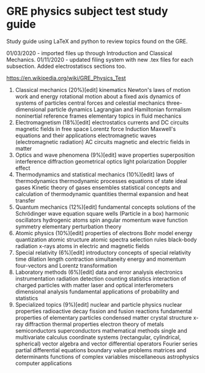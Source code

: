 # GRE physics subject test study guide

Study guide using LaTeX and python to review topics found on the GRE.

01/03/2020 - imported files up through Introduction and Classical Mechanics.
01/11/2020 - updated filing system with new .tex files for each subsection. Added electrostatiscs sections too.


https://en.wikipedia.org/wiki/GRE_Physics_Test

1. Classical mechanics (20%)[edit]
kinematics
Newton's laws of motion
work and energy
rotational motion about a fixed axis
dynamics of systems of particles
central forces and celestial mechanics
three-dimensional particle dynamics
Lagrangian and Hamiltonian formalism
noninertial reference frames
elementary topics in fluid mechanics
2. Electromagnetism (18%)[edit]
electrostatics
currents and DC circuits
magnetic fields in free space
Lorentz force
Induction
Maxwell's equations and their applications
electromagnetic waves (electromagnetic radiation)
AC circuits
magnetic and electric fields in matter
3. Optics and wave phenomena (9%)[edit]
wave properties
superposition
interference
diffraction
geometrical optics
light polarization
Doppler effect
4. Thermodynamics and statistical mechanics (10%)[edit]
laws of thermodynamics
thermodynamic processes
equations of state
ideal gases
Kinetic theory of gases
ensembles
statistical concepts and calculation of thermodynamic quantities
thermal expansion and heat transfer
5. Quantum mechanics (12%)[edit]
fundamental concepts
solutions of the Schrödinger wave equation
square wells (Particle in a box)
harmonic oscillators
hydrogenic atoms
spin
angular momentum
wave function symmetry
elementary perturbation theory
6. Atomic physics (10%)[edit]
properties of electrons
Bohr model
energy quantization
atomic structure
atomic spectra
selection rules
black-body radiation
x-rays
atoms in electric and magnetic fields
7. Special relativity (6%)[edit]
introductory concepts of special relativity
time dilation
length contraction
simultaneity
energy and momentum
four-vectors and Lorentz transformation
8. Laboratory methods (6%)[edit]
data and error analysis
electronics
instrumentation
radiation detection
counting statistics
interaction of charged particles with matter
laser and optical interferometers
dimensional analysis
fundamental applications of probability and statistics
9. Specialized topics (9%)[edit]
nuclear and particle physics
nuclear properties
radioactive decay
fission and fusion
reactions
fundamental properties of elementary particles
condensed matter
crystal structure
x-ray diffraction
thermal properties
electron theory of metals
semiconductors
superconductors
mathematical methods
single and multivariate calculus
coordinate systems (rectangular, cylindrical, spherical)
vector algebra and vector differential operators
Fourier series
partial differential equations
boundary value problems
matrices and determinants
functions of complex variables
miscellaneous
astrophysics
computer applications
